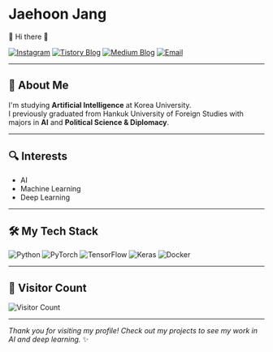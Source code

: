 # Jaehoon Jang

👋 Hi there 👋

[![Instagram](https://img.shields.io/badge/-Instagram-E4405F?style=flat&logo=Instagram&logoColor=white)](https://www.instagram.com/shiny_jay2)
[![Tistory Blog](https://img.shields.io/badge/-Tistory-000000?style=flat&logo=Tistory&logoColor=white)](https://jaehoonstudy.tistory.com/)
[![Medium Blog](https://img.shields.io/badge/-Medium-12100E?style=flat&logo=Medium&logoColor=white)](https://medium.com/me/stories/public)
[![Email](https://img.shields.io/badge/-Email-D14836?style=flat&logo=Gmail&logoColor=white)](mailto:shinyjay@korea.ac.kr)

---

## 🌟 About Me

I'm studying **Artificial Intelligence** at Korea University.  
I previously graduated from Hankuk University of Foreign Studies with majors in **AI** and **Political Science & Diplomacy**.

---

## 🔍 Interests

- AI
- Machine Learning
- Deep Learning

---

## 🛠️ My Tech Stack

![Python](https://img.shields.io/badge/Python-3776AB?style=flat&logo=python&logoColor=white)
![PyTorch](https://img.shields.io/badge/PyTorch-EE4C2C?style=flat&logo=pytorch&logoColor=white)
![TensorFlow](https://img.shields.io/badge/TensorFlow-FF6F00?style=flat&logo=tensorflow&logoColor=white)
![Keras](https://img.shields.io/badge/Keras-D00000?style=flat&logo=keras&logoColor=white)
![Docker](https://img.shields.io/badge/Docker-2496ED?style=flat&logo=docker&logoColor=white)

---

## 👀 Visitor Count

![Visitor Count](https://profile-counter.glitch.me/ShinyJay2/count.svg)

---

*Thank you for visiting my profile! Check out my projects to see my work in AI and deep learning.* ✨
